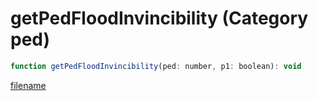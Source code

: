 # getPedFloodInvincibility (Category ped)

```js
function getPedFloodInvincibility(ped: number, p1: boolean): void
```

[filename](getPedFloodInvincibility_m.md ':include')